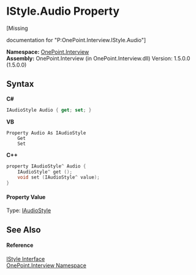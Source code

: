 # IStyle.Audio Property 
 

\[Missing <summary> documentation for "P:OnePoint.Interview.IStyle.Audio"\]

**Namespace:**&nbsp;<a href="N_OnePoint_Interview">OnePoint.Interview</a><br />**Assembly:**&nbsp;OnePoint.Interview (in OnePoint.Interview.dll) Version: 1.5.0.0 (1.5.0.0)

## Syntax

**C#**<br />
``` C#
IAudioStyle Audio { get; set; }
```

**VB**<br />
``` VB
Property Audio As IAudioStyle
	Get
	Set
```

**C++**<br />
``` C++
property IAudioStyle^ Audio {
	IAudioStyle^ get ();
	void set (IAudioStyle^ value);
}
```


#### Property Value
Type: <a href="T_OnePoint_Interview_IAudioStyle">IAudioStyle</a>

## See Also


#### Reference
<a href="T_OnePoint_Interview_IStyle">IStyle Interface</a><br /><a href="N_OnePoint_Interview">OnePoint.Interview Namespace</a><br />
